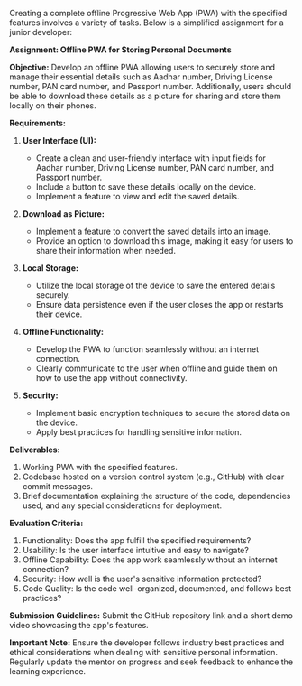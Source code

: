 Creating a complete offline Progressive Web App (PWA) with the specified features involves a variety of tasks. Below is a simplified assignment for a junior developer:

**Assignment: Offline PWA for Storing Personal Documents**

**Objective:**
Develop an offline PWA allowing users to securely store and manage their essential details such as Aadhar number, Driving License number, PAN card number, and Passport number. Additionally, users should be able to download these details as a picture for sharing and store them locally on their phones.

**Requirements:**

1. **User Interface (UI):**
   - Create a clean and user-friendly interface with input fields for Aadhar number, Driving License number, PAN card number, and Passport number.
   - Include a button to save these details locally on the device.
   - Implement a feature to view and edit the saved details.

2. **Download as Picture:**
   - Implement a feature to convert the saved details into an image.
   - Provide an option to download this image, making it easy for users to share their information when needed.

3. **Local Storage:**
   - Utilize the local storage of the device to save the entered details securely.
   - Ensure data persistence even if the user closes the app or restarts their device.

4. **Offline Functionality:**
   - Develop the PWA to function seamlessly without an internet connection.
   - Clearly communicate to the user when offline and guide them on how to use the app without connectivity.

5. **Security:**
   - Implement basic encryption techniques to secure the stored data on the device.
   - Apply best practices for handling sensitive information.

**Deliverables:**
1. Working PWA with the specified features.
2. Codebase hosted on a version control system (e.g., GitHub) with clear commit messages.
3. Brief documentation explaining the structure of the code, dependencies used, and any special considerations for deployment.

**Evaluation Criteria:**
1. Functionality: Does the app fulfill the specified requirements?
2. Usability: Is the user interface intuitive and easy to navigate?
3. Offline Capability: Does the app work seamlessly without an internet connection?
4. Security: How well is the user's sensitive information protected?
5. Code Quality: Is the code well-organized, documented, and follows best practices?

**Submission Guidelines:**
Submit the GitHub repository link and a short demo video showcasing the app's features.

**Important Note:**
Ensure the developer follows industry best practices and ethical considerations when dealing with sensitive personal information. Regularly update the mentor on progress and seek feedback to enhance the learning experience.